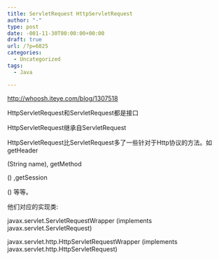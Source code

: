 ```yaml
---
title: ServletRequest HttpServletRequest
author: "-"
type: post
date: -001-11-30T00:00:00+00:00
draft: true
url: /?p=6825
categories:
  - Uncategorized
tags:
  - Java

---
```

http://whoosh.iteye.com/blog/1307518

HttpServletRequest和ServletRequest都是接口
  
HttpServletRequest继承自ServletRequest
  
HttpServletRequest比ServletRequest多了一些针对于Http协议的方法。如getHeader
  
(String name), getMethod
  
() ,getSession
  
() 等等。
  
他们对应的实现类: 
  
javax.servlet.ServletRequestWrapper (implements javax.servlet.ServletRequest)
  
javax.servlet.http.HttpServletRequestWrapper (implements javax.servlet.http.HttpServletRequest)